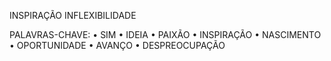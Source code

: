 INSPIRAÇÃO
INFLEXIBILIDADE

PALAVRAS-CHAVE:
• SIM
• IDEIA
• PAIXÃO
• INSPIRAÇÃO
• NASCIMENTO
• OPORTUNIDADE
• AVANÇO
• DESPREOCUPAÇÃO